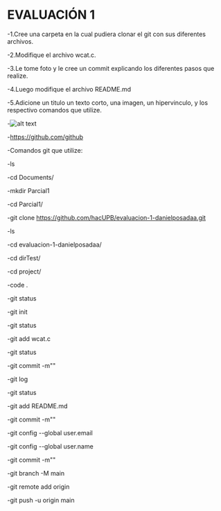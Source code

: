 <h1> EVALUACIÓN 1 </h1>

-1.Cree una carpeta en la cual pudiera clonar el git con sus diferentes archivos.

-2.Modifique el archivo wcat.c.

-3.Le tome foto y le cree un commit explicando los diferentes pasos que realize.

-4.Luego modifique el archivo README.md

-5.Adicione un titulo un texto corto, una imagen, un hipervinculo, y los respectivo comandos que utilize.

-![alt text](https://i.imgur.com/43rmQnU.jpeg)

-https://github.com/github

-Comandos git que utilize:

-ls

-cd Documents/

-mkdir Parcial1

-cd Parcial1/

-git clone https://github.com/hacUPB/evaluacion-1-danielposadaa.git

-ls

-cd evaluacion-1-danielposadaa/

-cd dirTest/

-cd project/

-code .

-git status

-git init

-git status

-git add wcat.c

-git status

-git commit -m""

-git log

-git status

-git add README.md

-git commit -m""

-git config --global user.email 

-git config --global user.name 

-git commit -m""

-git branch -M main

-git remote add origin 

-git push -u origin main





